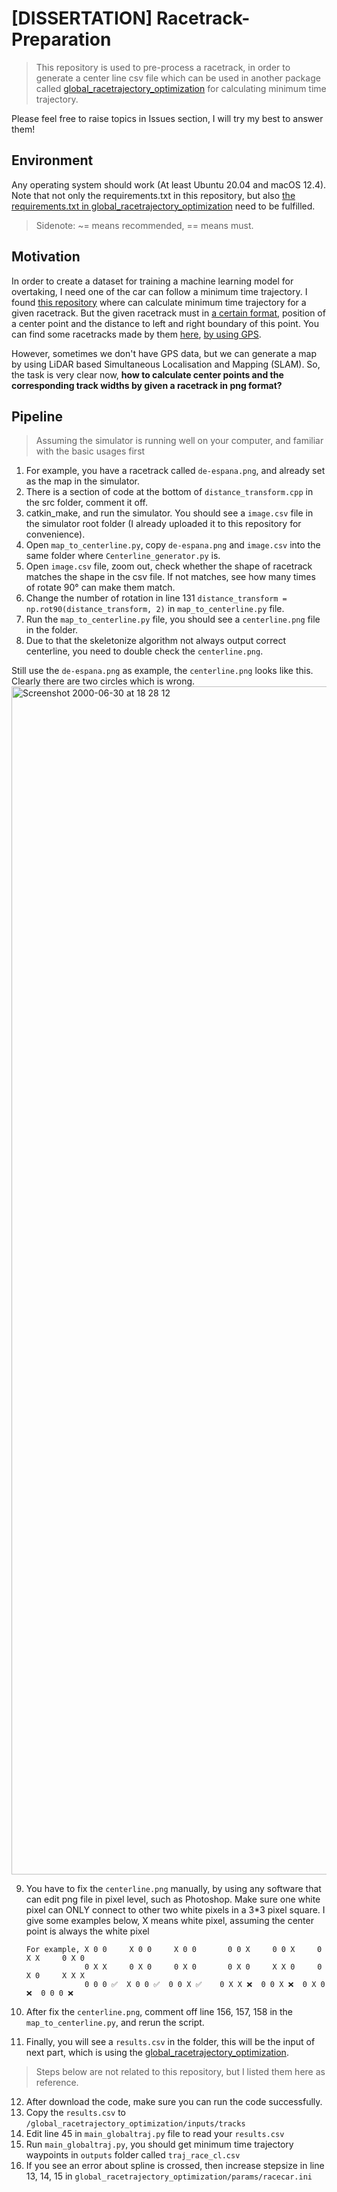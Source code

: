 # [DISSERTATION] Racetrack-Preparation


> This repository is used to pre-process a racetrack, in order to generate a center line csv file which can be used in another package called [global_racetrajectory_optimization](https://github.com/TUMFTM/global_racetrajectory_optimization) for calculating minimum time trajectory.   

Please feel free to raise topics in Issues section, I will try my best to answer them!    


## Environment


Any operating system should work (At least Ubuntu 20.04 and macOS 12.4). Note that not only the requirements.txt in this repository, but also [the requirements.txt in global_racetrajectory_optimization](https://github.com/TUMFTM/global_racetrajectory_optimization/blob/master/requirements.txt) need to be fulfilled.     

> Sidenote: ~= means recommended, == means must.    


## Motivation


In order to create a dataset for training a machine learning model for overtaking, I need one of the car can follow a minimum time trajectory. I found [this repository](https://github.com/TUMFTM/global_racetrajectory_optimization) where can calculate minimum time trajectory for a given racetrack. But the given racetrack must in [a certain format](https://github.com/TUMFTM/racetrack-database/blob/master/tracks/Austin.csv), position of a center point and the distance to left and right boundary of this point. You can find some racetracks made by them [here](https://github.com/TUMFTM/racetrack-database), [by using GPS](https://github.com/TUMFTM/racetrack-database#data-source-and-processing).  

However, sometimes we don't have GPS data, but we can generate a map by using LiDAR based Simultaneous Localisation and Mapping (SLAM). So, the task is very clear now, **how to calculate center points and the corresponding track widths by given a racetrack in png format?**   


## Pipeline

> Assuming the simulator is running well on your computer, and familiar with the basic usages first

1. For example, you have a racetrack called `de-espana.png`, and already set as the map in the simulator.   
2. There is a section of code at the bottom of `distance_transform.cpp` in the src folder, comment it off.  
3. catkin_make, and run the simulator. You should see a `image.csv` file in the simulator root folder (I already uploaded it to this repository for convenience).  
4. Open `map_to_centerline.py`, copy `de-espana.png` and `image.csv` into the same folder where `Centerline_generator.py` is.  
5. Open `image.csv` file, zoom out, check whether the shape of racetrack matches the shape in the csv file. If not matches, see how many times of rotate 90° can make them match.
6. Change the number of rotation in line 131 `distance_transform = np.rot90(distance_transform, 2)` in `map_to_centerline.py` file.   
7. Run the `map_to_centerline.py` file, you should see a `centerline.png` file in the folder.
8. Due to that the skeletonize algorithm not always output correct centerline, you need to double check the `centerline.png`.   

Still use the `de-espana.png` as example, the `centerline.png` looks like this. Clearly there are two circles which is wrong.    
<img width="1901" alt="Screenshot 2000-06-30 at 18 28 12" src="https://user-images.githubusercontent.com/6621970/176740343-f1ed58e0-eaf6-4778-a361-64d11cc0a58c.png">

9. You have to fix the `centerline.png` manually, by using any software that can edit png file in pixel level, such as Photoshop. Make sure one white pixel can ONLY connect to other two white pixels in a 3\*3 pixel square. I give some examples below, X means white pixel, assuming the center point is always the white pixel  
                                              
       For example, X 0 0     X 0 0     X 0 0       0 0 X     0 0 X     0 X X     0 X 0
                    0 X X     0 X 0     0 X 0       0 X 0     X X 0     0 X 0     X X X
                    0 0 0 ✅  X 0 0 ✅  0 0 X ✅    0 X X ❌  0 0 X ❌  0 X 0 ❌  0 0 0 ❌     
                    
10. After fix the `centerline.png`, comment off line 156, 157, 158 in the `map_to_centerline.py`, and rerun the script.   
11. Finally, you will see a `results.csv` in the folder, this will be the input of next part, which is using the [global_racetrajectory_optimization](https://github.com/TUMFTM/global_racetrajectory_optimization).  

> Steps below are not related to this repository, but I listed them here as reference.

12. After download the code, make sure you can run the code successfully.  
13. Copy the `results.csv` to `/global_racetrajectory_optimization/inputs/tracks`  
14. Edit line 45 in `main_globaltraj.py` file to read your `results.csv`   
15. Run `main_globaltraj.py`, you should get minimum time trajectory waypoints in `outputs` folder called `traj_race_cl.csv`  
16. If you see an error about spline is crossed, then increase stepsize in line 13, 14, 15 in `global_racetrajectory_optimization/params/racecar.ini`  

